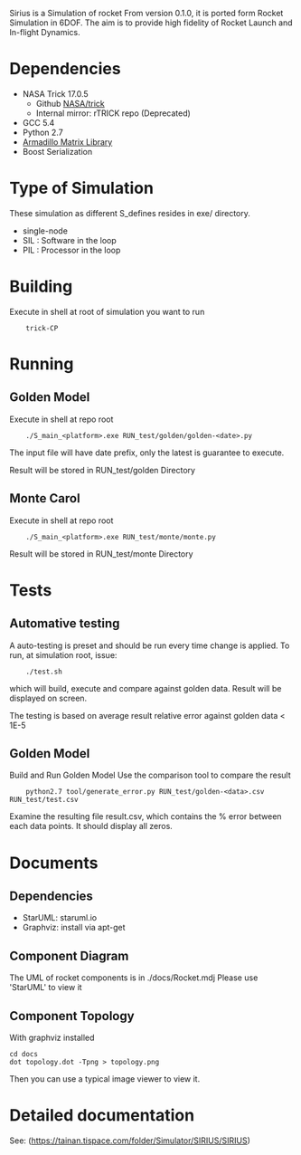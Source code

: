 Sirius is a Simulation of rocket
From version 0.1.0, it is ported form Rocket Simulation in 6DOF.
The aim is to provide high fidelity of Rocket Launch and In-flight Dynamics.

# Dependencies
 - NASA Trick 17.0.5
   - Github [NASA/trick](https://github.com/nasa/trick)
   - Internal mirror: rTRICK repo (Deprecated)
 - GCC 5.4
 - Python 2.7
 - [Armadillo Matrix Library](http://arma.sourceforge.net/)
 - Boost Serialization

# Type of Simulation
These simulation as different S_defines resides in exe/ directory.
 - single-node
 - SIL : Software in the loop
 - PIL : Processor in the loop

# Building
Execute in shell at root of simulation you want to run
```
    trick-CP
```

# Running
## Golden Model
Execute in shell at repo root
```
    ./S_main_<platform>.exe RUN_test/golden/golden-<date>.py
```
The input file will have date prefix, only the latest is guarantee to execute.

Result will be stored in RUN_test/golden Directory

## Monte Carol
Execute in shell at repo root
```
    ./S_main_<platform>.exe RUN_test/monte/monte.py
```
Result will be stored in RUN_test/monte Directory

# Tests

## Automative testing
A auto-testing is preset and should be run every time change is applied.
To run, at simulation root, issue:
```
    ./test.sh
```
which will build, execute and compare against golden data.
Result will be displayed on screen.

The testing is based on average result relative error against golden data < 1E-5

## Golden Model
Build and Run Golden Model
Use the comparison tool to compare the result
```
    python2.7 tool/generate_error.py RUN_test/golden-<data>.csv RUN_test/test.csv
```
Examine the resulting file result.csv, which contains the % error between each data points. It should display all zeros.

# Documents
## Dependencies
 - StarUML: staruml.io
 - Graphviz: install via apt-get

## Component Diagram
The UML of rocket components is in ./docs/Rocket.mdj
Please use 'StarUML' to view it

## Component Topology
With graphviz installed
```
cd docs
dot topology.dot -Tpng > topology.png
```
Then you can use a typical image viewer to view it.

# Detailed documentation
See: (https://tainan.tispace.com/folder/Simulator/SIRIUS/SIRIUS)
